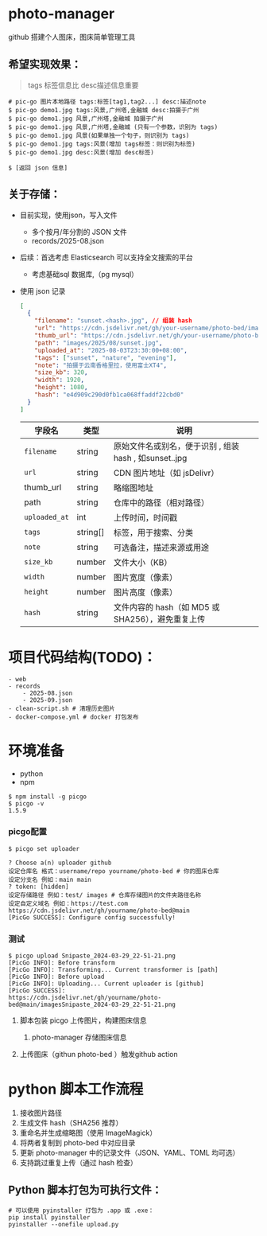 # photo-manager
github 搭建个人图床，图床简单管理工具



## 希望实现效果：

> tags 标签信息比 desc描述信息重要

~~~shell
# pic-go 图片本地路径 tags:标签[tag1,tag2...] desc:描述note  
$ pic-go demo1.jpg tags:风景,广州塔,金融城 desc:拍摄于广州
$ pic-go demo1.jpg 风景,广州塔,金融城 拍摄于广州
$ pic-go demo1.jpg 风景,广州塔,金融城 (只有一个参数，识别为 tags)
$ pic-go demo1.jpg 风景(如果单独一个句子，则识别为 tags)
$ pic-go demo1.jpg tags:风景(增加 tags标签：则识别为标签)
$ pic-go demo1.jpg desc:风景(增加 desc标签)

$ [返回 json 信息]

~~~

## 关于存储：

* 目前实现，使用json，写入文件
  * 多个按月/年分割的 JSON 文件
  * records/2025-08.json
* 后续：首选考虑 Elasticsearch 可以支持全文搜索的平台
  * 考虑基础sql 数据库,（pg mysql）



* 使用 json 记录

  ~~~json
  [
    {
      "filename": "sunset.<hash>.jpg", // 组装 hash 
      "url": "https://cdn.jsdelivr.net/gh/your-username/photo-bed/images/2025/08/sunset.jpg",
      "thumb_url": "https://cdn.jsdelivr.net/gh/your-username/photo-bed/thumbs/2025/08/sunset.jpg",
      "path": "images/2025/08/sunset.jpg",
      "uploaded_at": "2025-08-03T23:30:00+08:00",
      "tags": ["sunset", "nature", "evening"],
      "note": "拍摄于云南香格里拉，使用富士XT4",
      "size_kb": 320,
      "width": 1920,
      "height": 1080,
      "hash": "e4d909c290d0fb1ca068ffaddf22cbd0"
    }
  ]
  
  ~~~

  

  

  | 字段名        | 类型     | 说明                                                         |
  | ------------- | -------- | ------------------------------------------------------------ |
  | `filename`    | string   | 原始文件名或别名，便于识别 , 组装 hash , 如sunset.<hash>.jpg |
  | `url`         | string   | CDN 图片地址（如 jsDelivr）                                  |
  | thumb_url     | string   | 略缩图地址                                                   |
  | path          | string   | 仓库中的路径（相对路径）                                     |
  | `uploaded_at` | int      | 上传时间，时间戳                                             |
  | `tags`        | string[] | 标签，用于搜索、分类                                         |
  | `note`        | string   | 可选备注，描述来源或用途                                     |
  | `size_kb`     | number   | 文件大小（KB）                                               |
  | `width`       | number   | 图片宽度（像素）                                             |
  | `height`      | number   | 图片高度（像素）                                             |
  | `hash`        | string   | 文件内容的 hash（如 MD5 或 SHA256），避免重复上传            |

  

  

# 项目代码结构(TODO)：

~~~shell
- web
- records
	- 2025-08.json
	- 2025-09.json
- clean-script.sh # 清理历史图片
- docker-compose.yml # docker 打包发布
~~~



# 环境准备

* python 
* npm

~~~shell
$ npm install -g picgo
$ picgo -v
1.5.9
~~~

### picgo配置

~~~shell
$ picgo set uploader

? Choose a(n) uploader github
设定仓库名 格式：username/repo yourname/photo-bed # 你的图床仓库
设定分支名 例如：main main
? token: [hidden]
设定存储路径 例如：test/ images # 仓库存储图片的文件夹路径名称
设定自定义域名 例如：https://test.com https://cdn.jsdelivr.net/gh/yourname/photo-bed@main 
[PicGo SUCCESS]: Configure config successfully!
~~~

### 测试

~~~shell
$ picgo upload Snipaste_2024-03-29_22-51-21.png
[PicGo INFO]: Before transform
[PicGo INFO]: Transforming... Current transformer is [path]
[PicGo INFO]: Before upload
[PicGo INFO]: Uploading... Current uploader is [github]
[PicGo SUCCESS]:
https://cdn.jsdelivr.net/gh/yourname/photo-bed@main/imagesSnipaste_2024-03-29_22-51-21.png
~~~





1. 脚本包装 picgo 上传图片，构建图床信息

   1. photo-manager 存储图床信息

2. 上传图床（githun photo-bed ）触发github action

   



# python 脚本工作流程

1. 接收图片路径
2. 生成文件 hash（SHA256 推荐）
3. 重命名并生成缩略图（使用 ImageMagick）
4. 将两者复制到 photo-bed 中对应目录
5. 更新 photo-manager 中的记录文件（JSON、YAML、TOML 均可选）
6. 支持跳过重复上传（通过 hash 检查）



## Python 脚本打包为可执行文件：

~~~shell
# 可以使用 pyinstaller 打包为 .app 或 .exe：
pip install pyinstaller
pyinstaller --onefile upload.py

~~~


